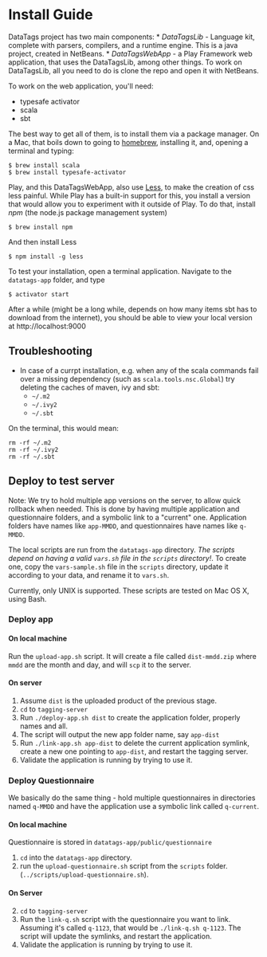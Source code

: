 # Install Guide
DataTags project has two main components:
    * *DataTagsLib* - Language kit, complete with parsers, compilers, and a runtime engine. This is a java project, created in NetBeans.
    * *DataTagsWebApp* - a Play Framework web application, that uses the DataTagsLib, among other things.
To work on DataTagsLib, all you need to do is clone the repo and open it with NetBeans.

To work on the web application, you'll need:

* typesafe activator
* scala
* sbt

The best way to get all of them, is to install them via a package manager. On a Mac, that boils down to going to [homebrew](http://brew.sh), installing it, and, opening a terminal and typing:
    
    $ brew install scala
    $ brew install typesafe-activator

Play, and this DataTagsWebApp, also use [Less](http://lesscss.org), to make the creation of css less painful. While Play has a built-in support for this, you install a version that would allow you to experiment with it outside of Play. To do that, install *npm* (the node.js package management system)

    $ brew install npm

And then install Less

    $ npm install -g less

To test your installation, open a terminal application. Navigate to the `datatags-app` folder, and type

    $ activator start

After a while (might be a long while, depends on how many items sbt has to download from the internet), you should be able to view your local version at http://localhost:9000

## Troubleshooting
* In case of a currpt installation, e.g. when any of the scala commands fail over a missing dependency (such as `scala.tools.nsc.Global`) try deleting the caches of maven, ivy and sbt:
    - `~/.m2`
    - `~/.ivy2`
    - `~/.sbt`

On the terminal, this would mean:

    rm -rf ~/.m2
    rm -rf ~/.ivy2
    rm -rf ~/.sbt


## Deploy to test server

Note: We try to hold multiple app versions on the server, to allow quick rollback when needed. This is done by having multiple application and questionnaire folders, and a symbolic link to a "current" one. Application folders have names like `app-MMDD`, and questionnaires have names like `q-MMDD`.

The local scripts are run from the `datatags-app` directory. *The scripts depend on having a valid `vars.sh` file in the `scripts` directory!*. To create one, copy the `vars-sample.sh` file in the `scripts` directory, update it according to your data, and rename it to `vars.sh`.

Currently, only UNIX is supported. These scripts are tested on Mac OS X, using Bash.

### Deploy app 
#### On local machine
Run the `upload-app.sh` script. It will create a file called `dist-mmdd.zip` where `mmdd` are the month and day, and will `scp` it to the server.

#### On server
1. Assume `dist` is the uploaded product of the previous stage.
2. `cd` to `tagging-server`
2. Run `./deploy-app.sh dist` to create the application folder, properly names and all.
3. The script will output the new app folder name, say `app-dist`
3. Run `./link-app.sh app-dist` to delete the current application symlink, create a new one pointing to `app-dist`, and restart the tagging server.
4. Validate the application is running by trying to use it.


### Deploy Questionnaire
We basically do the same thing - hold multiple questionnaires in directories named `q-MMDD` and have the application use a symbolic link called `q-current`.

#### On local machine
Questionnaire is stored in `datatags-app/public/questionnaire`

1. `cd` into the `datatags-app` directory.
2. run the `upload-questionnaire.sh` script from the `scripts` folder. (`../scripts/upload-questionnaire.sh`).

#### On Server
2. `cd` to `tagging-server`
3. Run the `link-q.sh` script with the questionnaire you want to link. Assuming it's called `q-1123`, that would be `./link-q.sh q-1123`. The script will update the symlinks, and restart the application.
4. Validate the application is running by trying to use it.
